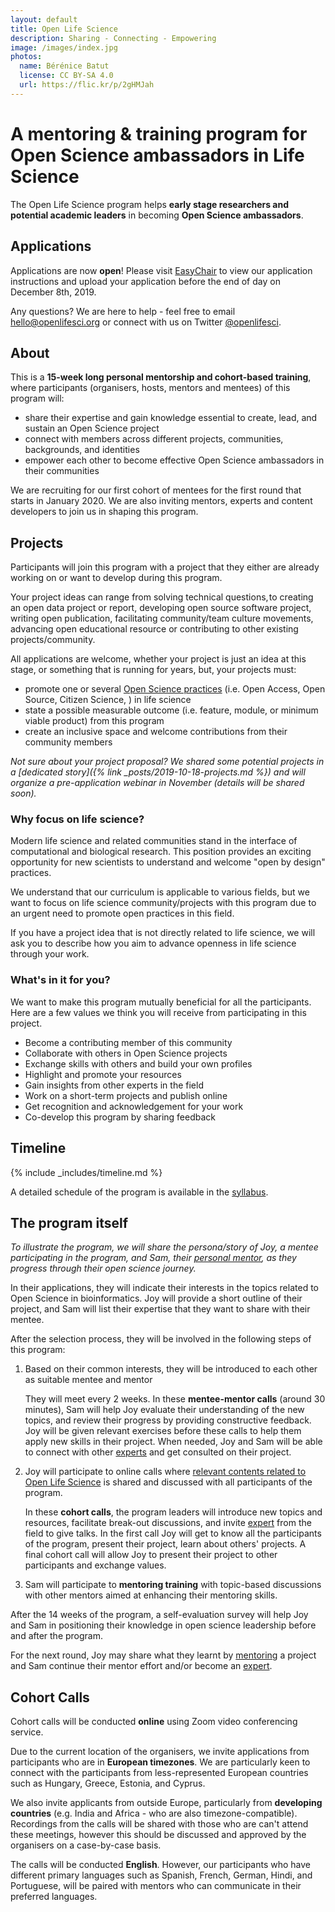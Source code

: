 ```yaml
---
layout: default
title: Open Life Science
description: Sharing - Connecting - Empowering
image: /images/index.jpg
photos:
  name: Bérénice Batut
  license: CC BY-SA 4.0
  url: https://flic.kr/p/2gHMJah
---
```


# A mentoring & training program for Open Science ambassadors in Life Science

The Open Life Science program helps **early stage researchers and potential academic leaders** in becoming **Open Science ambassadors**.

## Applications

Applications are now **open**! Please visit [EasyChair](https://easychair.org/cfp/ols-2020) to view our application instructions and upload your application before the end of day on December 8th, 2019. 

Any questions? We are here to help - feel free to email [hello@openlifesci.org](mailto:hello@openlifesci.org) or connect with us on Twitter [@openlifesci](https://twitter.com/openlifesci). 

## About

This is a **15-week long personal mentorship and cohort-based training**, where participants (organisers, hosts, mentors and mentees) of this program will:
- share their expertise and gain knowledge essential to create, lead, and sustain an Open Science project
- connect with members across different projects, communities, backgrounds, and identities
- empower each other to become effective Open Science ambassadors in their communities

We are recruiting for our first cohort of mentees for the first round that starts in January 2020. We are also inviting mentors, experts and content developers to join us in shaping this program.

## Projects

Participants will join this program with a project that they either are already working on or want to develop during this program.

Your project ideas can range from solving technical questions, to creating an open data project or report, developing open source software project, writing open publication, facilitating community/team culture movements, advancing open educational resource or contributing to other existing projects/community.

All applications are welcome, whether your project is just an idea at this stage, or something that is running for years, but, your projects must:

- promote one or several [Open Science practices](https://www.fosteropenscience.eu/content/what-open-science-introduction) (i.e. Open Access, Open Source, Citizen Science, ) in life science
- state a possible measurable outcome (i.e. feature, module, or minimum viable product) from this program
- create an inclusive space and welcome contributions from their community members

*Not sure about your project proposal? We shared some potential projects in a [dedicated story]({% link _posts/2019-10-18-projects.md %}) and will organize a pre-application webinar in November (details will be shared soon).*

### Why focus on life science?

Modern life science and related communities stand in the interface of computational and biological research. This position provides an exciting opportunity for new scientists to understand and welcome "open by design" practices.

We understand that our curriculum is applicable to various fields, but we want to focus on life science community/projects with this program due to an urgent need to promote open practices in this field.

If you have a project idea that is not directly related to life science, we will ask you to describe how you aim to advance openness in life science through your work.

### What's in it for you?

We want to make this program mutually beneficial for all the participants.
Here are a few values we think you will receive from participating in this project.

- Become a contributing member of this community
- Collaborate with others in Open Science projects
- Exchange skills with others and build your own profiles
- Highlight and promote your resources
- Gain insights from other experts in the field
- Work on a short-term projects and publish online
- Get recognition and acknowledgement for your work
- Co-develop this program by sharing feedback

## Timeline

{% include _includes/timeline.md %}

  A detailed schedule of the program is available in the [syllabus](syllabus#schedule).

## The program itself

*To illustrate the program, we will share the persona/story of Joy, a mentee participating in the program, and Sam, their [personal mentor](about#mentors), as they progress through their open science journey.*

In their applications, they will indicate their interests in the topics related to Open Science in bioinformatics. Joy will provide a short outline of their project, and Sam will list their expertise that they want to share with their mentee.

After the selection process, they will be involved in the following steps of this program:

1. Based on their common interests, they will be introduced to each other as suitable mentee and mentor

    They will meet every 2 weeks. In these **mentee-mentor calls** (around 30 minutes), Sam will help Joy evaluate their understanding of the new topics, and review their progress by providing constructive feedback. Joy will be given relevant exercises before these calls to help them apply new skills in their project. When needed, Joy and Sam will be able to connect with other [experts](about#experts) and get consulted on their project.

2. Joy will participate to online calls where [relevant contents related to Open Life Science](syllabus#schedule) is shared and discussed with all participants of the program.

    In these **cohort calls**, the program leaders will introduce new topics and resources, facilitate break-out discussions, and invite [expert](about#experts) from the field to give talks. In the first call Joy will get to know all the participants of the program, present their project, learn about others' projects. A final cohort call will allow Joy to present their project to other participants and exchange values.

3. Sam will participate to **mentoring training** with topic-based discussions with other mentors aimed at enhancing their mentoring skills.

After the 14 weeks of the program, a self-evaluation survey will help Joy and Sam in positioning their knowledge in open science leadership before and after the program.

For the next round, Joy may share what they learnt by [mentoring](about#mentors) a project and Sam continue their mentor effort and/or become an [expert](about#experts).

## Cohort Calls

Cohort calls will be conducted **online** using Zoom video conferencing service.

Due to the current location of the organisers, we invite applications from participants who are in **European timezones**. We are particularly keen to connect with the participants from less-represented European countries such as Hungary, Greece, Estonia, and Cyprus. 

We also invite applicants from outside Europe, particularly from **developing countries** (e.g. India and Africa - who are also timezone-compatible). Recordings from the calls will be shared with those who are can't attend these meetings, however this should be discussed and approved by the organisers on a case-by-case basis.

The calls will be conducted **English**. However, our participants who have different primary languages such as Spanish, French, German, Hindi, and Portuguese, will be paired with mentors who can communicate in their preferred languages.
